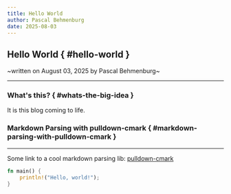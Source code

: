 ```yaml
---
title: Hello World
author: Pascal Behmenburg
date: 2025-08-03
---
```

## Hello World { #hello-world }

~written on August 03, 2025 by Pascal Behmenburg~

---

### What's this? { #whats-the-big-idea }

It is this blog coming to life.

### Markdown Parsing with pulldown-cmark { #markdown-parsing-with-pulldown-cmark }
---

Some link to a cool markdown parsing lib: [pulldown-cmark](https://github.com/pulldown-cmark/pulldown-cmark)

```rs
fn main() {
    println!("Hello, world!");
}
```
